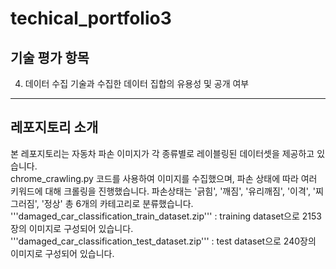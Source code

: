 # techical_portfolio3

## 기술 평가 항목
4. 데이터 수집 기술과 수집한 데이터 집합의 유용성 및 공개 여부
---
## 레포지토리 소개
본 레포지토리는 자동차 파손 이미지가 각 종류별로 레이블링된 데이터셋을 제공하고 있습니다.  
chrome_crawling.py 코드를 사용하여 이미지를 수집했으며, 파손 상태에 따라 여러 키워드에 대해 크롤링을 진행했습니다.
파손상태는 '긁힘', '깨짐', '유리깨짐', '이격', '찌그러짐', '정상' 총 6개의 카테고리로 분류했습니다.  
'''damaged_car_classification_train_dataset.zip''' : training dataset으로 2153장의 이미지로 구성되어 있습니다.
'''damaged_car_classification_test_dataset.zip''' : test dataset으로 240장의 이미지로 구성되어 있습니다.

